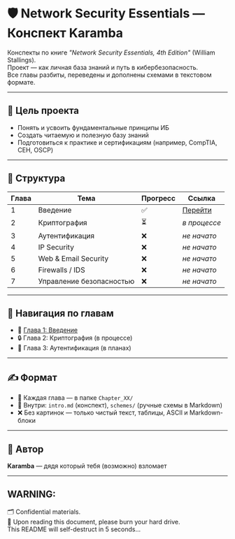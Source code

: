 # 🛡️ Network Security Essentials — Конспект Karamba

Конспекты по книге _"Network Security Essentials, 4th Edition"_ (William Stallings).  
Проект — как личная база знаний и путь в кибербезопасность.  
Все главы разбиты, переведены и дополнены схемами в текстовом формате.

---

## 🎯 Цель проекта

- Понять и усвоить фундаментальные принципы ИБ
- Создать читаемую и полезную базу знаний
- Подготовиться к практике и сертификациям (например, CompTIA, CEH, OSCP)

---

## 🧱 Структура

| Глава | Тема                         | Прогресс | Ссылка |
|-------|------------------------------|----------|--------|
| 1     | Введение                     | ✅        | [Перейти](./Chapter_01/chapter1.md) |
| 2     | Криптография                 | ⏳        | _в процессе_ |
| 3     | Аутентификация               | ❌        | _не начато_ |
| 4     | IP Security                  | ❌        | _не начато_ |
| 5     | Web & Email Security         | ❌        | _не начато_ |
| 6     | Firewalls / IDS              | ❌        | _не начато_ |
| 7     | Управление безопасностью     | ❌        | _не начато_ |

---

## 🧩 Навигация по главам

- 📘 [Глава 1: Введение](./Chapter_01/chapter1.md)
- 🔒 Глава 2: Криптография (в процессе)
- 🧾 Глава 3: Аутентификация (в планах)

---

## ✍️ Формат

- 📄 Каждая глава — в папке `Chapter_XX/`
- 🧠 Внутри: `intro.md` (конспект), `schemes/` (ручные схемы в Markdown)
- ❌ Без картинок — только чистый текст, таблицы, ASCII и Markdown-блоки

---

## 💪 Автор

**Karamba** — дядя который тебя (возможно) взломает  

---

## WARNING:  

🗂️ Confidential materials.  
📖 Upon reading this document, please burn your hard drive.  
This README will self-destruct in 5 seconds...


